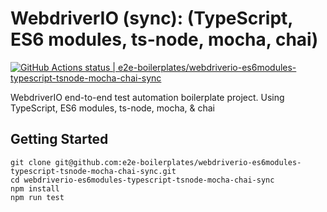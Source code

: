 # WebdriverIO (sync): (TypeScript, ES6 modules, ts-node, mocha, chai)

[![GitHub Actions status | e2e-boilerplates/webdriverio-es6modules-typescript-tsnode-mocha-chai-sync](https://github.com//e2e-boilerplates/webdriverio-es6modules-typescript-tsnode-mocha-chai-sync/workflows/webdriverio-es6modules-typescript-tsnode-mocha-chai-sync/badge.svg)](https://github.com//e2e-boilerplates/webdriverio-es6modules-typescript-tsnode-mocha-chai-sync/actions?workflow=webdriverio-es6modules-typescript-tsnode-mocha-chai-sync)

WebdriverIO end-to-end test automation boilerplate project. Using TypeScript, ES6 modules, ts-node, mocha, &amp; chai

## Getting Started

    git clone git@github.com:e2e-boilerplates/webdriverio-es6modules-typescript-tsnode-mocha-chai-sync.git
    cd webdriverio-es6modules-typescript-tsnode-mocha-chai-sync
    npm install
    npm run test
